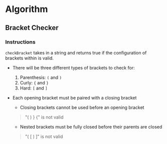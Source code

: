# Algorithm

## Bracket Checker

### Instructions
`checkBracket` takes in a string and returns true if the configuration of brackets within is valid.

* There will be three different types of brackets to check for:
  1. Parenthesis: `(` and `)`
  2. Curly: `{` and `}`
  3. Hard: `[` and `]`

* Each opening bracket must be paired with a closing bracket
  * Closing brackets cannot be used before an opening bracket
  > "( ) } {" is not valid
  * Nested brackets must be fully closed before their parents are closed
  > "( [ ) ]" is not valid
  